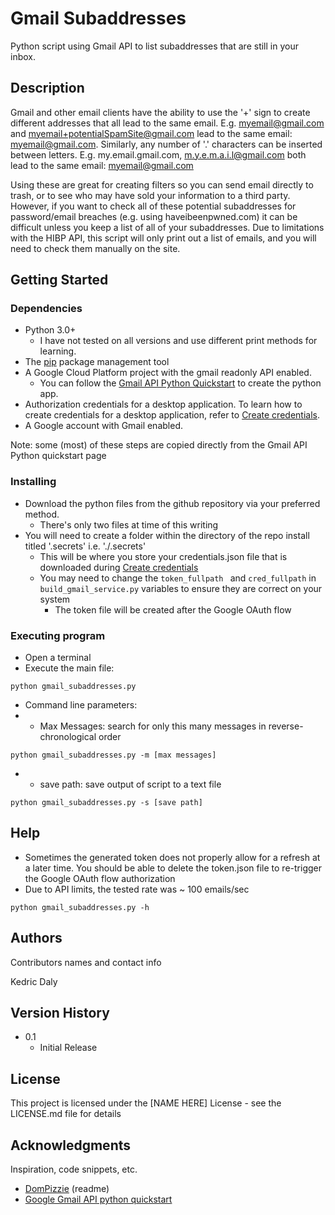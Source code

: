 # Gmail Subaddresses

Python script using Gmail API to list subaddresses that are still in your inbox.

## Description

Gmail and other email clients have the ability to use the '+' sign to create different addresses that all lead to the same email.
E.g. myemail@gmail.com and myemail+potentialSpamSite@gmail.com lead to the same email: myemail@gmail.com.
Similarly, any number of '.' characters can be inserted between letters.
E.g. my.email.gmail.com, m.y.e.m.a.i.l@gmail.com both lead to the same email: myemail@gmail.com

Using these are great for creating filters so you can send email directly to trash, or to see who may have sold your information to a third party.
However, if you want to check all of these potential subaddresses for password/email breaches (e.g. using haveibeenpwned.com) it can be difficult unless you keep a list
of all of your subaddresses. Due to limitations with the HIBP API, this script will only print out a list of emails, and you will need to check them manually on the site.

## Getting Started

### Dependencies

* Python 3.0+
  * I have not tested on all versions and use different print methods for learning.
* The [pip](https://pypi.python.org/pypi/pip) package management tool
* A Google Cloud Platform project with the gmail readonly API enabled.
  * You can follow the [Gmail API Python Quickstart](https://developers.google.com/gmail/api/quickstart/python) to create the python app.
* Authorization credentials for a desktop application. To learn how to create credentials for a desktop application, refer to [Create credentials](https://developers.google.com/workspace/guides/create-credentials).
* A Google account with Gmail enabled.

Note: some (most) of these steps are copied directly from the Gmail API Python quickstart page

### Installing

* Download the python files from the github repository via your preferred method.
  * There's only two files at time of this writing
* You will need to create a folder within the directory of the repo install titled '.secrets' i.e. './.secrets'
  * This will be where you store your credentials.json file that is downloaded during [Create credentials](https://developers.google.com/workspace/guides/create-credentials)
  * You may need to change the ```token_fullpath ``` and ```cred_fullpath``` in ```build_gmail_service.py``` variables to ensure they are correct on your system
    * The token file will be created after the Google OAuth flow

### Executing program

* Open a terminal
* Execute the main file:
```
python gmail_subaddresses.py
```

* Command line parameters:
* * Max Messages: search for only this many messages in reverse-chronological order
```
python gmail_subaddresses.py -m [max messages]
```
* * save path: save output of script to a text file
```
python gmail_subaddresses.py -s [save path]
```

## Help

* Sometimes the generated token does not properly allow for a refresh at a later time. You should be able to delete the token.json file to re-trigger the Google OAuth flow authorization
* Due to API limits, the tested rate was ~ 100 emails/sec
```
python gmail_subaddresses.py -h
```

## Authors

Contributors names and contact info

Kedric Daly 

## Version History

* 0.1
    * Initial Release

## License

This project is licensed under the [NAME HERE] License - see the LICENSE.md file for details

## Acknowledgments

Inspiration, code snippets, etc.
* [DomPizzie](https://gist.github.com/DomPizzie/7a5ff55ffa9081f2de27c315f5018afc) (readme)
* [Google Gmail API python quickstart](https://developers.google.com/gmail/api/quickstart/python)
